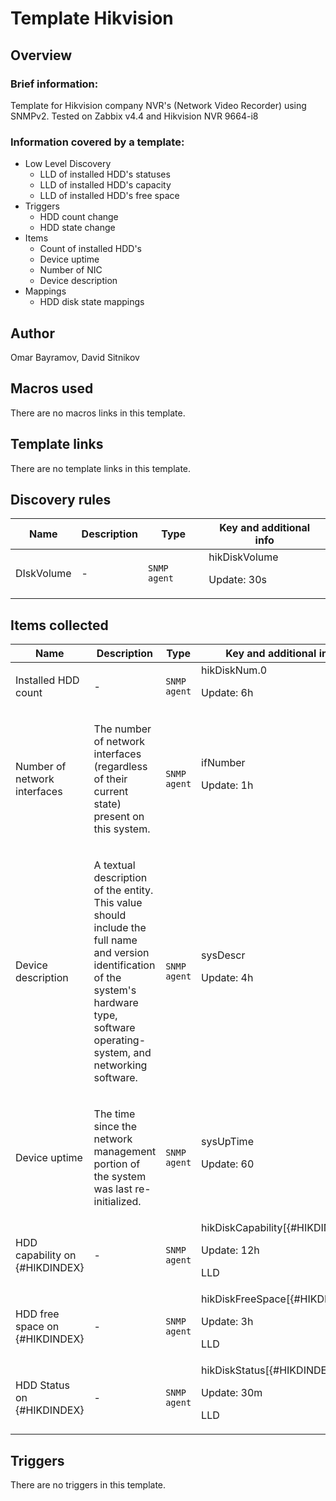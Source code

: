 # Template Hikvision

## Overview

### Brief information:


Template for Hikvision company NVR's (Network Video Recorder) using SNMPv2. Tested on Zabbix v4.4 and Hikvision NVR 9664-i8


### Information covered by a template:


* Low Level Discovery
	+ LLD of installed HDD's statuses
	+ LLD of installed HDD's capacity
	+ LLD of installed HDD's free space
* Triggers
	+ HDD count change
	+ HDD state change
* Items
	+ Count of installed HDD's
	+ Device uptime
	+ Number of NIC
	+ Device description
* Mappings
	+ HDD disk state mappings


## Author

Omar Bayramov, David Sitnikov

## Macros used

There are no macros links in this template.

## Template links

There are no template links in this template.

## Discovery rules

|Name|Description|Type|Key and additional info|
|----|-----------|----|----|
|DIskVolume|<p>-</p>|`SNMP agent`|hikDiskVolume<p>Update: 30s</p>|
## Items collected

|Name|Description|Type|Key and additional info|
|----|-----------|----|----|
|Installed HDD count|<p>-</p>|`SNMP agent`|hikDiskNum.0<p>Update: 6h</p>|
|Number of network interfaces|<p>The number of network interfaces (regardless of their current state) present on this system.</p>|`SNMP agent`|ifNumber<p>Update: 1h</p>|
|Device description|<p>A textual description of the entity. This value should include the full name and version identification of the system's hardware type, software operating-system, and networking software.</p>|`SNMP agent`|sysDescr<p>Update: 4h</p>|
|Device uptime|<p>The time since the network management portion of the system was last re-initialized.</p>|`SNMP agent`|sysUpTime<p>Update: 60</p>|
|HDD capability on {#HIKDINDEX}|<p>-</p>|`SNMP agent`|hikDiskCapability[{#HIKDINDEX}]<p>Update: 12h</p><p>LLD</p>|
|HDD free space on {#HIKDINDEX}|<p>-</p>|`SNMP agent`|hikDiskFreeSpace[{#HIKDINDEX}]<p>Update: 3h</p><p>LLD</p>|
|HDD Status on {#HIKDINDEX}|<p>-</p>|`SNMP agent`|hikDiskStatus[{#HIKDINDEX}]<p>Update: 30m</p><p>LLD</p>|
## Triggers

There are no triggers in this template.

